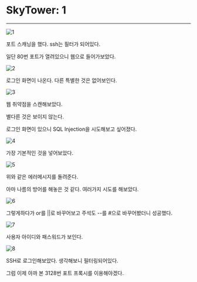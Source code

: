 # SkyTower: 1

------

![1](https://user-images.githubusercontent.com/51134298/63175173-70a84900-c07e-11e9-933c-394458f8abe5.png)

포트 스캐닝을 했다. ssh는 필터가 되어있다. 

일단 80번 포트가 열려있으니 웹으로 들어가보았다.

![2](https://user-images.githubusercontent.com/51134298/63175176-71d97600-c07e-11e9-9f89-dc622a9c3a11.png)

로그인 화면이 나온다. 다른 특별한 것은 없어보인다.

![3](https://user-images.githubusercontent.com/51134298/63175177-72720c80-c07e-11e9-83e4-21e57164dc15.png)

웹 취약점을 스캔해보았다. 

별다른 것은 보이지 않는다.

로그인 화면이 있으니 SQL Injection을 시도해보고 싶어졌다.

![4](https://user-images.githubusercontent.com/51134298/63175178-72720c80-c07e-11e9-9d60-870da60072f1.png)

가장 기본적인 것을 넣어보았다. 

![5](https://user-images.githubusercontent.com/51134298/63175179-72720c80-c07e-11e9-8a9d-3b02f6b0a45c.png)

위와 같은 에러메시지를 돌려준다. 

아마 나름의 방어를 해놓은 것 같다. 여러가지 시도를 해보았다.

![6](https://user-images.githubusercontent.com/51134298/63175180-730aa300-c07e-11e9-999e-bacb796fa6a5.png)

그렇게하다가 or를 ||로 바꾸어보고 주석도 --를 #으로 바꾸어봤더니 성공했다.

![7](https://user-images.githubusercontent.com/51134298/63175181-730aa300-c07e-11e9-8253-5c0ce876b6ee.png)

사용자 아이디와 패스워드가 보인다.

![8](https://user-images.githubusercontent.com/51134298/63175182-730aa300-c07e-11e9-9b56-ce9113985765.png)

SSH로 로그인해보았다. 생각해보니 필터링되어있다. 

그럼 이제 아까 본 3128번 포트 프록시를 이용해야겠다.













